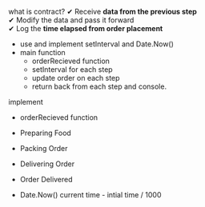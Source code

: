 what is contract?
✔ Receive **data from the previous step**  
✔ Modify the data and pass it forward  
✔ Log the **time elapsed from order placement**

 - use and implement setInterval and Date.Now()
 - main function 
    - orderRecieved function
    - setInterval for each step
    - update order on each step
    - return back from each step and console.

implement  
- orderRecieved function
- Preparing Food
- Packing Order
- Delivering Order
- Order Delivered
  
- Date.Now()
  current time - intial time / 1000